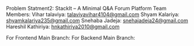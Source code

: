 Problem Statment2: StackIt – A Minimal Q&A Forum Platform
Team Members:
Vihar talaviya: talaviyavihar4104@gmail.com
Shyam Kalariya: shyamkalariya235@gmail.com
Snehaba Jadeja: snehajadeja24@gmail.com
Hareshil Kathiriya: hnkathiriya2010@gmail.com

For Frontend Main Branch:
For Backend Main Branch:
